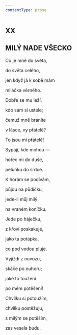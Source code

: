 ```yaml
---
contentType: prose
---
```


## XX  

## MILÝ NADE VŠECKO

Co je mně do světa,  

do světa celého,

jen když já k sobě mám

miláčka věrného.

Dobře se mu leží,

kdo sám si ustele;

čemuž mně bráníte

v lásce, vy přátelé?

To jsou mi přátelé!

Sypají, kde mohou —

hořec mi do duše,

peluňku do srdce.

K horám se podívám,

půjdu na půdičku,

jede-li můj milý

na vraném koníčku.

Jede po háječku,

z křoví poskakuje,

jako ta potápka,

co pod vodou pluje.

Vyjíždí z ouvozu,

skáče po ouhoru;

jaké to toužení

po mém potěšení!

Chvílku si potoužím,

chvílku postěžuju,

s milým se potěším,

zas vesela budu.
